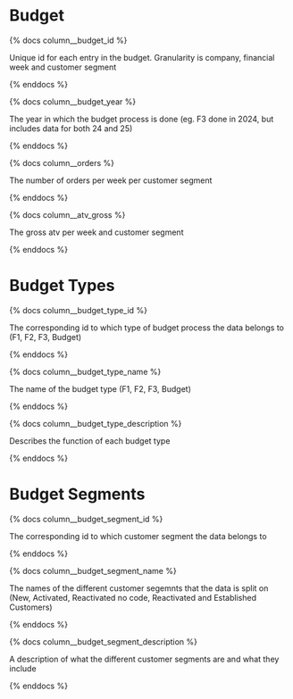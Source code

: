 # Budget
{% docs column__budget_id %}

Unique id for each entry in the budget. Granularity is company, financial week and customer segment

{% enddocs %}

{% docs column__budget_year %}

The year in which the budget process is done (eg. F3 done in 2024, but includes data for both 24 and 25)

{% enddocs %}

{% docs column__orders %}

The number of orders per week per customer segment

{% enddocs %}

{% docs column__atv_gross %}

The gross atv per week and customer segment

{% enddocs %}

# Budget Types

{% docs column__budget_type_id %}

The corresponding id to which type of budget process the data belongs to (F1, F2, F3, Budget)

{% enddocs %}

{% docs column__budget_type_name %}

The name of the budget type (F1, F2, F3, Budget)

{% enddocs %}

{% docs column__budget_type_description %}

Describes the function of each budget type

{% enddocs %}


# Budget Segments

{% docs column__budget_segment_id %}

The corresponding id to which customer segment the data belongs to

{% enddocs %}

{% docs column__budget_segment_name %}

The names of the different customer segemnts that the data is split on (New, Activated, Reactivated no code, Reactivated and Established Customers)

{% enddocs %}

{% docs column__budget_segment_description %}

A description of what the different customer segments are and what they include

{% enddocs %}